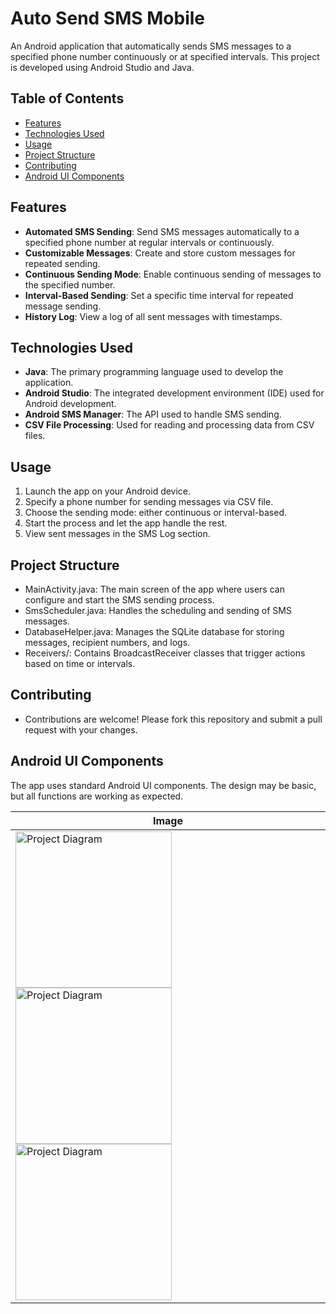 # Auto Send SMS Mobile

An Android application that automatically sends SMS messages to a specified phone number continuously or at specified intervals. This project is developed using Android Studio and Java.

## Table of Contents
- [Features](#features)
- [Technologies Used](#technologies-used)
- [Usage](#usage)
- [Project Structure](#project-structure)
- [Contributing](#contributing)
- [Android UI Components](#android-ui-components)

## Features

- **Automated SMS Sending**: Send SMS messages automatically to a specified phone number at regular intervals or continuously.
- **Customizable Messages**: Create and store custom messages for repeated sending.
- **Continuous Sending Mode**: Enable continuous sending of messages to the specified number.
- **Interval-Based Sending**: Set a specific time interval for repeated message sending.
- **History Log**: View a log of all sent messages with timestamps.

## Technologies Used
- **Java**: The primary programming language used to develop the application.
- **Android Studio**: The integrated development environment (IDE) used for Android development.
- **Android SMS Manager**: The API used to handle SMS sending.
- **CSV File Processing**: Used for reading and processing data from CSV files.

## Usage
1. Launch the app on your Android device.
2. Specify a phone number for sending messages via CSV file.
4. Choose the sending mode: either continuous or interval-based.
5. Start the process and let the app handle the rest.
6. View sent messages in the SMS Log section.

## Project Structure
- MainActivity.java: The main screen of the app where users can configure and start the SMS sending process.
- SmsScheduler.java: Handles the scheduling and sending of SMS messages.
- DatabaseHelper.java: Manages the SQLite database for storing messages, recipient numbers, and logs.
- Receivers/: Contains BroadcastReceiver classes that trigger actions based on time or intervals.

## Contributing
- Contributions are welcome! Please fork this repository and submit a pull request with your changes.

## Android UI Components
The app uses standard Android UI components. The design may be basic, but all functions are working as expected.

  | **Image**              |
  |----------------------|
  | <img src="https://github.com/user-attachments/assets/13c935fe-d78d-4fd7-b644-2122f1fb3365" alt="Project Diagram" width="250"/>      <img src="https://github.com/user-attachments/assets/53e610e0-98c4-45c8-b481-5baa45f34be1" alt="Project Diagram" width="250"/>      <img src="https://github.com/user-attachments/assets/f41a0899-39e9-475a-b6a5-427500228551" alt="Project Diagram" width="250"/> |
